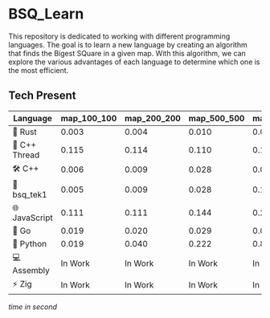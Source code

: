 # BSQ_Learn

This repository is dedicated to working with different programming languages. The goal is to learn a new language by creating an algorithm that finds the Bigest SQuare in a given map. With this algorithm, we can explore the various advantages of each language to determine which one is the most efficient.

## Tech Present
|Language|map_100_100|map_200_200|map_500_500|map_1000_1000|map_2000_2000|map_5000_5000|map_10000_10000|map_20000_20000|map_50000_50000|
|--|--|--|--|--|--|--|--|--|--|
|🦀 Rust|0.003|0.004|0.010|0.025|0.091|0.464|1.637|8.583|61.170|
|🔧 C++ Thread|0.115|0.114|0.110|0.128|0.131|0.307|0.861|2.992|16.309|
|🛠️ C++|0.006|0.009|0.028|0.087|0.259|1.412|5.167|18.078|100.347|
|🦄 bsq_tek1|0.005|0.009|0.028|0.132|0.653|2.529|9.881|35.511|0.462 (crash)|
|🌐 JavaScript|0.111|0.111|0.144|0.257|0.712|3.233|11.071|213.267|4.156 (crash)|
|🐹 Go|0.019|0.020|0.029|0.059|0.145|0.874|6.384|25.208|125.514|
|🐍 Python|0.019|0.040|0.222|0.898|3.401|21.637|324.363|2350.169|79.615|
|💻 Assembly|In Work|In Work|In Work|In Work|In Work|In Work|In Work|In Work|In Work|
|⚡ Zig|In Work|In Work|In Work|In Work|In Work|In Work|In Work|In Work|In Work|

*time in second*
